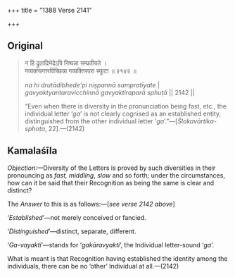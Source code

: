 +++
title = "1388 Verse 2141"

+++
## Original 
>
> न हि द्रुतादिभेदेऽपि निष्पन्ना सम्प्रतीयते ।  
> गव्यक्त्यन्तरविच्छिन्ना गव्यक्तिरपरा स्फुटा ॥ २१४२ ॥ 
>
> *na hi drutādibhede'pi niṣpannā sampratīyate* \|  
> *gavyaktyantaravicchinnā gavyaktiraparā sphuṭā* \|\| 2142 \|\| 
>
> “Even when there is diversity in the pronunciation being fast, etc., the individual letter ‘*ga*’ is not clearly cognised as an established entity, distinguished from the other individual letter ‘*ga*’.”—[*Ślokavārtika-sphoṭa*, 22].—(2142)



## Kamalaśīla

*Objection*:—Diversity of the Letters is proved by such diversities in their pronouncing as *fast, middling*, *slow* and so forth; under the circumstances, how can it be said that their Recognition as being the same is clear and distinct?

The *Answer* to this is as follows:—[*see verse 2142 above*]

‘*Established*’—not merely conceived or fancied.

‘*Distinguished*’—distinct, separate, different.

‘*Ga-vayakti*’—stands for ‘*gakāravyakti*’, the Individual letter-sound ‘*ga*’.

What is meant is that Recognition having established the identity among the individuals, there can be no ‘other’ Individual at all.—(2142)


